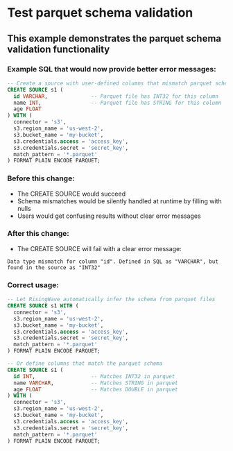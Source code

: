 # Test parquet schema validation

## This example demonstrates the parquet schema validation functionality

### Example SQL that would now provide better error messages:

```sql
-- Create a source with user-defined columns that mismatch parquet schema
CREATE SOURCE s1 (
  id VARCHAR,              -- Parquet file has INT32 for this column
  name INT,                -- Parquet file has STRING for this column  
  age FLOAT
) WITH (
  connector = 's3',
  s3.region_name = 'us-west-2',
  s3.bucket_name = 'my-bucket',
  s3.credentials.access = 'access_key',
  s3.credentials.secret = 'secret_key',
  match_pattern = '*.parquet'
) FORMAT PLAIN ENCODE PARQUET;
```

### Before this change:
- The CREATE SOURCE would succeed
- Schema mismatches would be silently handled at runtime by filling with nulls
- Users would get confusing results without clear error messages

### After this change:
- The CREATE SOURCE will fail with a clear error message:
```
Data type mismatch for column "id". Defined in SQL as "VARCHAR", but found in the source as "INT32"
```

### Correct usage:
```sql
-- Let RisingWave automatically infer the schema from parquet files
CREATE SOURCE s1 WITH (
  connector = 's3',
  s3.region_name = 'us-west-2', 
  s3.bucket_name = 'my-bucket',
  s3.credentials.access = 'access_key',
  s3.credentials.secret = 'secret_key',
  match_pattern = '*.parquet'
) FORMAT PLAIN ENCODE PARQUET;

-- Or define columns that match the parquet schema
CREATE SOURCE s1 (
  id INT,                  -- Matches INT32 in parquet
  name VARCHAR,            -- Matches STRING in parquet
  age FLOAT                -- Matches DOUBLE in parquet
) WITH (
  connector = 's3',
  s3.region_name = 'us-west-2',
  s3.bucket_name = 'my-bucket', 
  s3.credentials.access = 'access_key',
  s3.credentials.secret = 'secret_key',
  match_pattern = '*.parquet'
) FORMAT PLAIN ENCODE PARQUET;
```